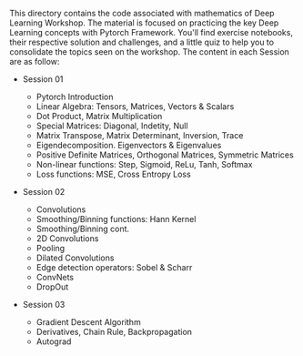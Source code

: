 This directory contains the code associated with mathematics of Deep Learning Workshop. The material is focused on practicing the key Deep Learning concepts with Pytorch Framework. You'll find exercise notebooks, their respective solution and challenges, and a little quiz to help you to consolidate the topics seen on the workshop. The content in each Session are as follow:

- Session 01
    - Pytorch Introduction
    - Linear Algebra: Tensors, Matrices, Vectors & Scalars
    - Dot Product, Matrix Multiplication
    - Special Matrices: Diagonal, Indetity, Null
    - Matrix Transpose, Matrix Determinant, Inversion, Trace
    - Eigendecomposition. Eigenvectors & Eigenvalues
    - Positive Definite Matrices, Orthogonal Matrices, Symmetric Matrices
    - Non-linear functions: Step, Sigmoid, ReLu, Tanh, Softmax
    - Loss functions: MSE, Cross Entropy Loss


- Session 02
    - Convolutions
    - Smoothing/Binning functions: Hann Kernel
    - Smoothing/Binning cont.
    - 2D Convolutions
    - Pooling
    - Dilated Convolutions
    - Edge detection operators: Sobel & Scharr
    - ConvNets
    - DropOut


- Session 03
    - Gradient Descent Algorithm
    - Derivatives, Chain Rule, Backpropagation
    - Autograd